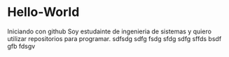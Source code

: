 # Hello-World
Iniciando con github
Soy estudainte de ingenieria de sistemas y quiero utilizar repositorios para programar.
sdfsdg
sdfg
fsdg
sfdg
sdfg
sffds
bsdf
gfb
fdsgv
